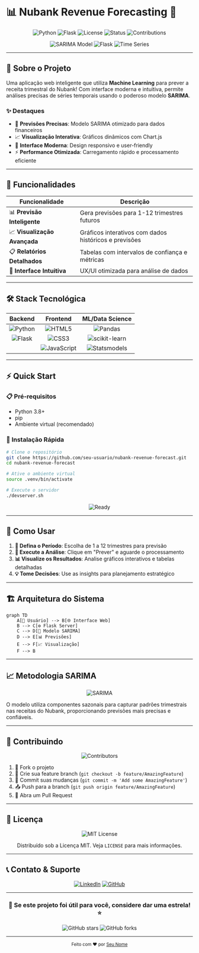 # 📊 Nubank Revenue Forecasting 🚀

<div align="center">

![Python](https://img.shields.io/badge/python-v3.8+-blue.svg)
![Flask](https://img.shields.io/badge/flask-v2.0+-green.svg)
![License](https://img.shields.io/badge/license-MIT-blue.svg)
![Status](https://img.shields.io/badge/status-active-success.svg)
![Contributions](https://img.shields.io/badge/contributions-welcome-brightgreen.svg)

</div>

<div align="center">
  <img src="https://img.shields.io/badge/ML%20Model-SARIMA-orange?style=for-the-badge" alt="SARIMA Model">
  <img src="https://img.shields.io/badge/Framework-Flask-lightgrey?style=for-the-badge&logo=flask" alt="Flask">
  <img src="https://img.shields.io/badge/Data%20Science-Time%20Series-blue?style=for-the-badge" alt="Time Series">
</div>

---

## 🎯 **Sobre o Projeto**

Uma aplicação web inteligente que utiliza **Machine Learning** para prever a receita trimestral do Nubank! Com interface moderna e intuitiva, permite análises precisas de séries temporais usando o poderoso modelo **SARIMA**.

### ✨ **Destaques**
- 🔮 **Previsões Precisas**: Modelo SARIMA otimizado para dados financeiros
- 📈 **Visualização Interativa**: Gráficos dinâmicos com Chart.js
- 🎨 **Interface Moderna**: Design responsivo e user-friendly
- ⚡ **Performance Otimizada**: Carregamento rápido e processamento eficiente

---

## 🚀 **Funcionalidades**

| Funcionalidade | Descrição |
|---|---|
| 📊 **Previsão Inteligente** | Gera previsões para 1-12 trimestres futuros |
| 📈 **Visualização Avançada** | Gráficos interativos com dados históricos e previsões |
| 📋 **Relatórios Detalhados** | Tabelas com intervalos de confiança e métricas |
| 🎯 **Interface Intuitiva** | UX/UI otimizada para análise de dados |

---

## 🛠️ **Stack Tecnológica**

<div align="center">

| Backend | Frontend | ML/Data Science |
|:---:|:---:|:---:|
| ![Python](https://img.shields.io/badge/Python-3776AB?style=for-the-badge&logo=python&logoColor=white) | ![HTML5](https://img.shields.io/badge/HTML5-E34F26?style=for-the-badge&logo=html5&logoColor=white) | ![Pandas](https://img.shields.io/badge/pandas-150458?style=for-the-badge&logo=pandas&logoColor=white) |
| ![Flask](https://img.shields.io/badge/Flask-000000?style=for-the-badge&logo=flask&logoColor=white) | ![CSS3](https://img.shields.io/badge/CSS3-1572B6?style=for-the-badge&logo=css3&logoColor=white) | ![scikit-learn](https://img.shields.io/badge/scikit--learn-F7931E?style=for-the-badge&logo=scikit-learn&logoColor=white) |
| | ![JavaScript](https://img.shields.io/badge/JavaScript-F7DF1E?style=for-the-badge&logo=javascript&logoColor=black) | ![Statsmodels](https://img.shields.io/badge/Statsmodels-blue?style=for-the-badge) |

</div>

---

## ⚡ **Quick Start**

### 📋 **Pré-requisitos**
- Python 3.8+
- pip
- Ambiente virtual (recomendado)

### 🚀 **Instalação Rápida**

```bash
# Clone o repositório
git clone https://github.com/seu-usuario/nubank-revenue-forecast.git
cd nubank-revenue-forecast

# Ative o ambiente virtual
source .venv/bin/activate

# Execute o servidor
./devserver.sh
```

<div align="center">
  <img src="https://img.shields.io/badge/🎉%20Pronto!-Acesse%20sua%20aplicação-success?style=for-the-badge" alt="Ready">
</div>

---

## 📱 **Como Usar**

1. **🎯 Defina o Período**: Escolha de 1 a 12 trimestres para previsão
2. **🚀 Execute a Análise**: Clique em "Prever" e aguarde o processamento
3. **📊 Visualize os Resultados**: Analise gráficos interativos e tabelas detalhadas
4. **💡 Tome Decisões**: Use as insights para planejamento estratégico

---

## 🏗️ **Arquitetura do Sistema**

```mermaid
graph TD
    A[👤 Usuário] --> B[🌐 Interface Web]
    B --> C[⚙️ Flask Server]
    C --> D[🤖 Modelo SARIMA]
    D --> E[📊 Previsões]
    E --> F[📈 Visualização]
    F --> B
```

---

## 📈 **Metodologia SARIMA**

<div align="center">

![SARIMA](https://img.shields.io/badge/SARIMA-Seasonal%20AutoRegressive%20Integrated%20Moving%20Average-blue?style=for-the-badge)

</div>

O modelo utiliza componentes sazonais para capturar padrões trimestrais nas receitas do Nubank, proporcionando previsões mais precisas e confiáveis.

---

## 🤝 **Contribuindo**

<div align="center">

![Contributors](https://img.shields.io/badge/Contribuidores-Bem%20Vindos!-brightgreen?style=for-the-badge)

</div>

1. 🍴 Fork o projeto
2. 🌟 Crie sua feature branch (`git checkout -b feature/AmazingFeature`)
3. 💾 Commit suas mudanças (`git commit -m 'Add some AmazingFeature'`)
4. 📤 Push para a branch (`git push origin feature/AmazingFeature`)
5. 🔄 Abra um Pull Request

---

## 📄 **Licença**

<div align="center">

![MIT License](https://img.shields.io/badge/License-MIT-yellow.svg?style=for-the-badge)

Distribuído sob a Licença MIT. Veja `LICENSE` para mais informações.

</div>

---

## 📞 **Contato & Suporte**

<div align="center">

[![LinkedIn](https://img.shields.io/badge/LinkedIn-0077B5?style=for-the-badge&logo=linkedin&logoColor=white)](https://linkedin.com/www.linkedin.com/in/jeancarlosodelima/)
[![GitHub](https://img.shields.io/badge/GitHub-100000?style=for-the-badge&logo=github&logoColor=white)](https://github.com/https://github.com/jeancarlosde-lima)

</div>

---

<div align="center">

### 🌟 **Se este projeto foi útil para você, considere dar uma estrela!** ⭐

![GitHub stars](https://img.shields.io/github/stars/seu-usuario/nubank-revenue-forecast?style=social)
![GitHub forks](https://img.shields.io/github/forks/seu-usuario/nubank-revenue-forecast?style=social)

</div>

---

<div align="center">
  <sub>Feito com ❤️ por <a href="https://github.com/seu-usuario">Seu Nome</a></sub>
</div>
